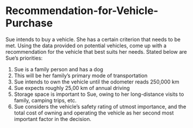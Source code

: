 # Recommendation-for-Vehicle-Purchase

Sue intends to buy a vehicle. She has a certain criterion that needs to be met. Using the data provided on
potential vehicles, come up with a recommendation for the vehicle that best suits her needs.
Stated below are Sue’s priorities:


1. Sue is a family person and has a dog
2. This will be her family’s primary mode of transportation
3. Sue intends to own the vehicle until the odometer reads 250,000 km
4. Sue expects roughly 25,00 km of annual driving
5. Storage space is important to Sue, owing to her long-distance visits to family, camping trips, etc.
6. Sue considers the vehicle’s safety rating of utmost importance, and the total cost of owning and
operating the vehicle as her second most important factor in the decision.
